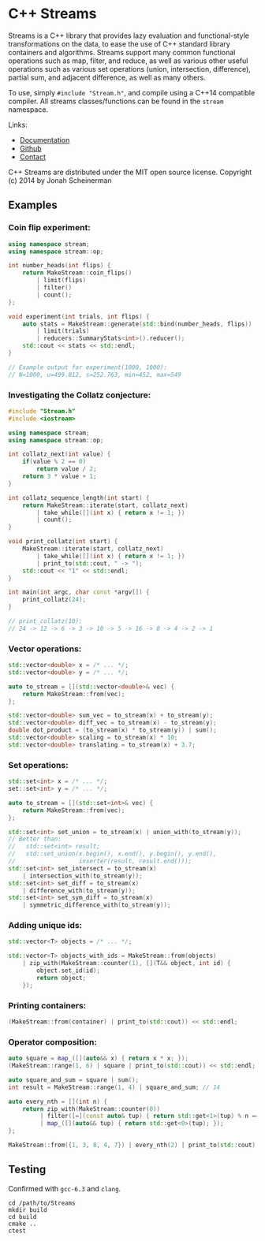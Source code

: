 # C++ Streams

Streams is a C++ library that provides lazy evaluation and functional-style transformations on the data, to ease the use of C++ standard library containers and algorithms. Streams support many common functional operations such as map, filter, and reduce, as well as various other useful operations such as various set operations (union, intersection, difference), partial sum, and adjacent difference, as well as many others.

To use, simply `#include "Stream.h"`, and compile using a C++14 compatible compiler. All streams classes/functions can be found in the `stream` namespace.

Links:

* [Documentation](http://jscheiny.github.io/Streams)
* [Github](http://github.com/jscheiny/Streams)
* [Contact](http://scheinerman.net/jonah)

C++ Streams are distributed under the MIT open source license.
Copyright (c) 2014 by Jonah Scheinerman

## Examples

### Coin flip experiment:

```cpp
using namespace stream;
using namespace stream::op;

int number_heads(int flips) {
    return MakeStream::coin_flips()
        | limit(flips)
        | filter()
        | count();
};

void experiment(int trials, int flips) {
    auto stats = MakeStream::generate(std::bind(number_heads, flips))
        | limit(trials)
        | reducers::SummaryStats<int>().reducer();
    std::cout << stats << std::endl;
}

// Example output for experiment(1000, 1000):
// N=1000, u=499.812, s=252.763, min=452, max=549
```

### Investigating the Collatz conjecture:

```cpp
#include "Stream.h"
#include <iostream>

using namespace stream;
using namespace stream::op;

int collatz_next(int value) {
    if(value % 2 == 0)
        return value / 2;
    return 3 * value + 1;
}

int collatz_sequence_length(int start) {
    return MakeStream::iterate(start, collatz_next)
        | take_while([](int x) { return x != 1; })
        | count();
}

void print_collatz(int start) {
    MakeStream::iterate(start, collatz_next)
        | take_while([](int x) { return x != 1; })
        | print_to(std::cout, " -> ");
    std::cout << "1" << std::endl;
}

int main(int argc, char const *argv[]) {
    print_collatz(24);
}

// print_collatz(10):
// 24 -> 12 -> 6 -> 3 -> 10 -> 5 -> 16 -> 8 -> 4 -> 2 -> 1
```

### Vector operations:

```cpp
std::vector<double> x = /* ... */;
std::vector<double> y = /* ... */;

auto to_stream = [](std::vector<double>& vec) {
    return MakeStream::from(vec);
};

std::vector<double> sum_vec = to_stream(x) + to_stream(y);
std::vector<double> diff_vec = to_stream(x) - to_stream(y);
double dot_product = (to_stream(x) * to_stream(y)) | sum();
std::vector<double> scaling = to_stream(x) * 10;
std::vector<double> translating = to_stream(x) + 3.7;
```

### Set operations:

```cpp
std::set<int> x = /* ... */;
set::set<int> y = /* ... */;

auto to_stream = [](std::set<int>& vec) {
    return MakeStream::from(vec);
};

std::set<int> set_union = to_stream(x) | union_with(to_stream(y));
// Better than:
//   std::set<int> result;
//   std::set_union(x.begin(), x.end(), y.begin(), y.end(),
//                  inserter(result, result.end()));
std::set<int> set_intersect = to_stream(x)
    | intersection_with(to_stream(y));
std::set<int> set_diff = to_stream(x)
    | difference_with(to_stream(y));
std::set<int> set_sym_diff = to_stream(x)
    | symmetric_difference_with(to_stream(y));
```

### Adding unique ids:

```cpp
std::vector<T> objects = /* ... */;

std::vector<T> objects_with_ids = MakeStream::from(objects)
    | zip_with(MakeStream::counter(1), [](T&& object, int id) {
        object.set_id(id);
        return object;
    });
```

### Printing containers:

```cpp
(MakeStream::from(container) | print_to(std::cout)) << std::endl;
```

### Operator composition:

```cpp
auto square = map_([](auto&& x) { return x * x; });
(MakeStream::range(1, 6) | square | print_to(std::cout)) << std::endl; // 1 4 9 16 25

auto square_and_sum = square | sum();
int result = MakeStream::range(1, 4) | square_and_sum; // 14

auto every_nth = [](int n) {
    return zip_with(MakeStream::counter(0))
         | filter([=](const auto& tup) { return std::get<1>(tup) % n == 0; })
         | map_([](auto&& tup) { return std::get<0>(tup); });
};

MakeStream::from({1, 3, 8, 4, 7}) | every_nth(2) | print_to(std::cout); // 1 8 7
```

## Testing
Confirmed with `gcc-6.3` and `clang`.

```
cd /path/to/Streams
mkdir build
cd build
cmake ..
ctest
```
